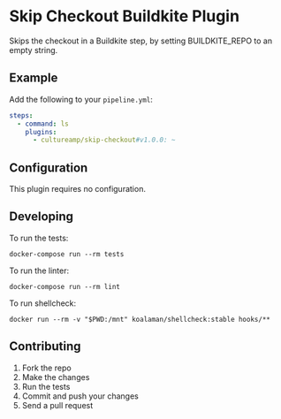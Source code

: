 # Skip Checkout Buildkite Plugin

Skips the checkout in a Buildkite step, by setting BUILDKITE_REPO to an empty string.

## Example

Add the following to your `pipeline.yml`:

```yml
steps:
  - command: ls
    plugins:
      - cultureamp/skip-checkout#v1.0.0: ~
```

## Configuration

This plugin requires no configuration.

## Developing

To run the tests:

```shell
docker-compose run --rm tests
```

To run the linter:

```shell
docker-compose run --rm lint
```

To run shellcheck:

```shell
docker run --rm -v "$PWD:/mnt" koalaman/shellcheck:stable hooks/**
```

## Contributing

1. Fork the repo
2. Make the changes
3. Run the tests
4. Commit and push your changes
5. Send a pull request
